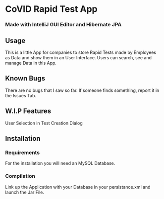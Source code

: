 # CoVID Rapid Test App
### Made with IntelliJ GUI Editor and Hibernate JPA

## Usage
This is a little App for companies to store Rapid Tests
made by Employees as Data and show them in an User Interface. 
Users can search, see and manage Data in this App.

## Known Bugs
There are no bugs that I saw so far. 
If someone finds something, report it in the Issues Tab. 

## W.I.P Features
User Selection in Test Creation Dialog


## Installation
### Requirements
For the installation you will need an MySQL Database.

### Compilation
Link up the Application with your Database in your persistance.xml
and launch the Jar File.